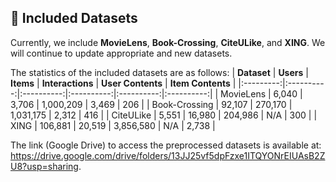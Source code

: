 ## 🌿 Included Datasets

Currently, we include **MovieLens**, **Book-Crossing**, **CiteULike**, and **XING**. We will continue to update appropriate and new datasets.

The statistics of the included datasets are as follows:
|  **Dataset** | **Users** | **Items** | **Interactions** | **User Contents** | **Item Contents** | 
|:---------:|:----------:|:----------:|:----------:|:----------:|:----------:|
|  MovieLens   | 6,040 |  3,706 | 1,000,209 | 3,469 | 206 |
|  Book-Crossing | 92,107 | 270,170 | 1,031,175 | 2,312 | 416 |
|  CiteULike  |  5,551 | 16,980 | 204,986 | N/A | 300 |
|  XING   |  106,881 | 20,519 | 3,856,580 | N/A | 2,738 |

The link (Google Drive) to access the preprocessed datasets is available at: https://drive.google.com/drive/folders/13JJ25vf5dpFzxe1ITQYONrEIUAsB2ZU8?usp=sharing.
